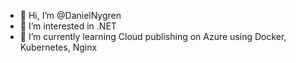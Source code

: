 - 👋 Hi, I’m @DanielNygren
- 👀 I’m interested in .NET
- 🌱 I’m currently learning Cloud publishing on Azure using Docker, Kubernetes, Nginx 

